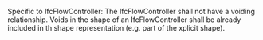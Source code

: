Specific to IfcFlowController: The IfcFlowController shall not have a voiding relationship. Voids in the shape of an IfcFlowController shall be already included in th shape representation (e.g. part of the xplicit shape).